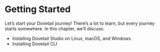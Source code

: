 # Getting Started

Let’s start your Dovetail journey! There’s a lot to learn, but every journey starts
somewhere. In this chapter, we’ll discuss:

* Installing Dovetail Studio on Linux, macOS, and Windows
* Installing Dovetail CLI